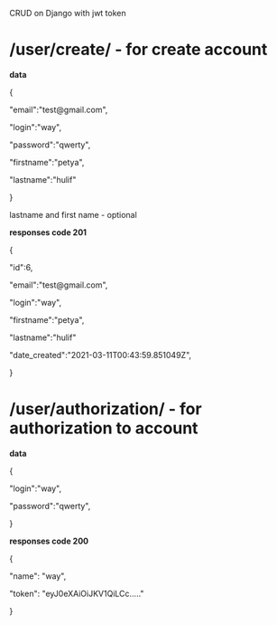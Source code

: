 CRUD on Django with jwt token

<h1>/user/create/ - for create account </h1>
  <b>data</b>
  <p>{</p>
   <p>  "email":"test@gmail.com",</p>
   <p>  "login":"way",</p>
   <p>  "password":"qwerty",</p>
   <p>  "firstname":"petya",</p>
   <p>  "lastname":"hulif"</p>
  <p>}</p>
  
  lastname and first name - optional
  
  <b>responses code 201</b>
  <p>{</p>
   <p>  "id":6,</p>
   <p>  "email":"test@gmail.com",</p>
   <p>  "login":"way",</p>
   <p>  "firstname":"petya",</p>
   <p>  "lastname":"hulif"</p>
   <p>  "date_created":"2021-03-11T00:43:59.851049Z",</p>
  <p>}</p>

<h1>/user/authorization/ - for authorization to account </h1>
<b>data</b>
  <p>{</p>
   <p>  "login":"way",</p>
   <p>  "password":"qwerty",</p>
  <p>}</p>
 <b>responses code 200</b>
  <p>{</p>
  <p>"name": "way", </p>
    <p>"token": "eyJ0eXAiOiJKV1QiLCc....." </p>
  <p>}</p>
